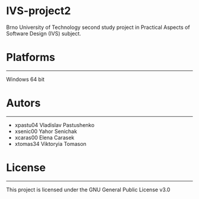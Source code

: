 # IVS-project2
Brno University of Technology second study project in Practical Aspects of Software Design (IVS) subject. 

# Platforms
-----------
Windows 64 bit

# Autors
--------
- xpastu04 Vladislav Pastushenko
- xsenic00 Yahor Senichak
- xcaras00 Elena Сarasek
- xtomas34 Viktoryia Tomason

# License
---------
This project is licensed under the
GNU General Public License v3.0
